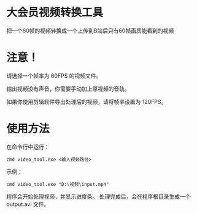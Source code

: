 # 大会员视频转换工具
把一个60帧的视频转换成一个上传到B站后只有60帧画质能看到的视频

# 注意！
请选择一个帧率为 60FPS 的视频文件。

输出视频没有声音，你需要手动加上原视频的音轨。

如果你使用剪辑软件导出处理后的视频，请将帧率设置为 120FPS。



# 使用方法
在命令行中运行：

`cmd video_tool.exe <输入视频路径>`

示例：

`cmd video_tool.exe "D:\视频\input.mp4"`

程序会开始处理视频，并显示进度条。
处理完成后，会在程序根目录生成一个 output.avi 文件。
